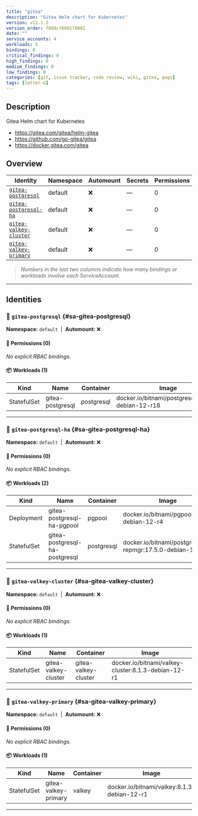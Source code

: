 ```yaml
---
title: "gitea"
description: "Gitea Helm chart for Kubernetes"
version: v12.1.2
version_order: f000cf0001f0002
date: ""
service_accounts: 4
workloads: 5
bindings: 0
critical_findings: 0
high_findings: 0
medium_findings: 0
low_findings: 0
categories: [git, issue tracker, code review, wiki, gitea, gogs]
tags: [letter-G]
---
```


## Description

Gitea Helm chart for Kubernetes

- https://gitea.com/gitea/helm-gitea
- https://github.com/go-gitea/gitea
- https://docker.gitea.com/gitea

## Overview

| Identity                                           | Namespace | Automount | Secrets | Permissions | Workloads | Risk |
| -------------------------------------------------- | --------- | --------- | ------- | ----------- | --------- | ---- |
| [`gitea-postgresql`](#sa-gitea-postgresql)         | default   | ❌        | —       | 0           | 1         | —    |
| [`gitea-postgresql-ha`](#sa-gitea-postgresql-ha)   | default   | ❌        | —       | 0           | 2         | —    |
| [`gitea-valkey-cluster`](#sa-gitea-valkey-cluster) | default   | ❌        | —       | 0           | 1         | —    |
| [`gitea-valkey-primary`](#sa-gitea-valkey-primary) | default   | ❌        | —       | 0           | 1         | —    |

> _Numbers in the last two columns indicate how many bindings or workloads involve each ServiceAccount._

---

## Identities

### 🤖 `gitea-postgresql` {#sa-gitea-postgresql}

**Namespace:** `default`  |  **Automount:** ❌

#### 🔑 Permissions (0)

_No explicit RBAC bindings._

#### 📦 Workloads (1)

| Kind        | Name             | Container  | Image                                             |
| ----------- | ---------------- | ---------- | ------------------------------------------------- |
| StatefulSet | gitea-postgresql | postgresql | docker.io/bitnami/postgresql:17.5.0-debian-12-r18 |

---

### 🤖 `gitea-postgresql-ha` {#sa-gitea-postgresql-ha}

**Namespace:** `default`  |  **Automount:** ❌

#### 🔑 Permissions (0)

_No explicit RBAC bindings._

#### 📦 Workloads (2)

| Kind        | Name                           | Container  | Image                                                    |
| ----------- | ------------------------------ | ---------- | -------------------------------------------------------- |
| Deployment  | gitea-postgresql-ha-pgpool     | pgpool     | docker.io/bitnami/pgpool:4.6.2-debian-12-r4              |
| StatefulSet | gitea-postgresql-ha-postgresql | postgresql | docker.io/bitnami/postgresql-repmgr:17.5.0-debian-12-r16 |

---

### 🤖 `gitea-valkey-cluster` {#sa-gitea-valkey-cluster}

**Namespace:** `default`  |  **Automount:** ❌

#### 🔑 Permissions (0)

_No explicit RBAC bindings._

#### 📦 Workloads (1)

| Kind        | Name                 | Container            | Image                                               |
| ----------- | -------------------- | -------------------- | --------------------------------------------------- |
| StatefulSet | gitea-valkey-cluster | gitea-valkey-cluster | docker.io/bitnami/valkey-cluster:8.1.3-debian-12-r1 |

---

### 🤖 `gitea-valkey-primary` {#sa-gitea-valkey-primary}

**Namespace:** `default`  |  **Automount:** ❌

#### 🔑 Permissions (0)

_No explicit RBAC bindings._

#### 📦 Workloads (1)

| Kind        | Name                 | Container | Image                                       |
| ----------- | -------------------- | --------- | ------------------------------------------- |
| StatefulSet | gitea-valkey-primary | valkey    | docker.io/bitnami/valkey:8.1.3-debian-12-r1 |

---
